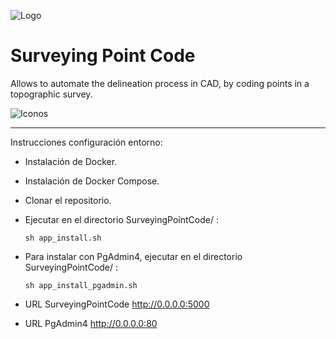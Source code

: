 ![Logo](https://github.com/EduardoRisco/SurveyingPointCode/blob/master/Docs/Logo/Logo_spc.png)

# Surveying Point Code
Allows to automate the delineation process in CAD, by coding points in a topographic survey.

![Iconos](https://github.com/EduardoRisco/SurveyingPointCode/blob/master/Docs/Logo/Transf_opt.png)

------

Instrucciones configuración entorno:

- Instalación de Docker.
- Instalación de Docker Compose.
- Clonar el repositorio.
- Ejecutar en el directorio SurveyingPointCode/ :

   ```
   sh app_install.sh
   ```
- Para instalar con PgAdmin4, ejecutar en el directorio SurveyingPointCode/ :

   ```
   sh app_install_pgadmin.sh
   ```
   
- URL  SurveyingPointCode  http://0.0.0.0:5000 
- URL  PgAdmin4  http://0.0.0.0:80

  

